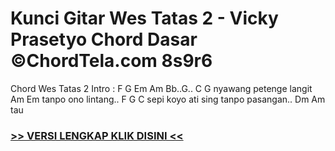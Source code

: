 
 # Kunci Gitar Wes Tatas 2 - Vicky Prasetyo Chord Dasar ©ChordTela.com 8s9r6


Chord Wes Tatas 2 Intro : F G Em Am Bb..G.. C G nyawang petenge langit Am Em tanpo ono lintang.. F G C sepi koyo ati sing tanpo pasangan.. Dm Am tau

###  <a href="https://shortlighzx.web.app?sq=Kunci Gitar Wes Tatas 2 - Vicky Prasetyo Chord Dasar ©ChordTela.com"> >> VERSI LENGKAP KLIK DISINI << </a>
